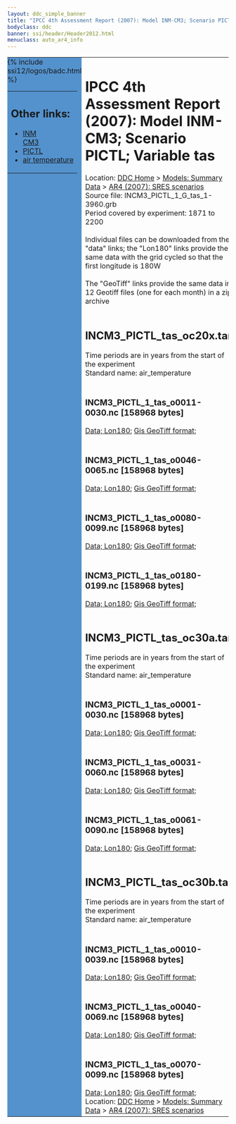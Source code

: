 ```yaml
---
layout: ddc_simple_banner
title: "IPCC 4th Assessment Report (2007): Model INM-CM3; Scenario PICTL; Variable tas"
bodyclass: ddc
banner: ssi/header/Header2012.html
menuclass: auto_ar4_info
---
```



<table width="100%" border="0" cellspacing="0" cellpadding="0" style="border-collapse: collapse;">
<tr style="margin:0;padding:0;border:0;">
<td style="margin:0;padding:0;border:0;height:1pt;width:150pt;background:#5492CD;" valign="top" >

<div id="lh-col2" class="auto_ar4_info">
<table class="menumain" bgcolor="#5492CD" cellspacing="0" width="100%" border="0">
<tr><td>
<h2> Other links:</h2>
<ul>
<li><a href="/auto/ar4/model-INM-CM3.html">INM<br/>CM3</a></li>
<li><a href="/auto/ar4/scenario-PICTL.html">PICTL</a></li>
<li><a href="/auto/ar4/var-air_temperature.html">air temperature</a></li>
</ul>
</td></tr>
{% include ssi12/logos/badc.html %}
</table>
</div>
</td>
<td><h1>IPCC 4th Assessment Report (2007): Model INM-CM3; Scenario PICTL; Variable tas</h1>

<!-- Breadcrumb1 -->
<div id="breadcrumb1" align="left">
Location: <a href="/index.html">DDC Home</a> > <a href="/sim/gcm_clim/">Models: Summary Data</a>
> <a href="/sim/gcm_clim/SRES_AR4/index.html">AR4 (2007): SRES scenarios</a>
</div>
<!-- End of Breadcrumb1 -->Source file: INCM3_PICTL_1_G_tas_1-3960.grb
<br/>
Period covered by experiment: 1871 to 2200<br/>
<br/>Individual files can be downloaded from the "data" links; the "Lon180" links provide the same data
         with the grid cycled so that the first longitude is 180W<br/>
<br/>The "GeoTiff" links provide the same data in 12 Geotiff files (one for each month)
          in a zip archive<br/>
<br/><h2>INCM3_PICTL_tas_oc20x.tar</h2>
Time periods are in years from the start of the experiment<br/>
Standard name: air_temperature<br>
<br/><h3>INCM3_PICTL_1_tas_o0011-0030.nc [158968 bytes]</h3>
<a href="http://apps.ipcc-data.org/cgi-bin/downl/ar4_nc/tas/INCM3_PICTL_1_tas_o0011-0030.nc">Data; </a><a href="http://apps.ipcc-data.org/cgi-bin/downl/ar4_nc/tas/INCM3_PICTL_1_tas_o0011-0030.cyto180.nc"> Lon180</a>; <a href="/cgi-bin/downl/ar4_tif/tas/INCM3_PICTL_1_tas_o0011-0030.zip">Gis GeoTiff format; </a><br/>
<br/><h3>INCM3_PICTL_1_tas_o0046-0065.nc [158968 bytes]</h3>
<a href="http://apps.ipcc-data.org/cgi-bin/downl/ar4_nc/tas/INCM3_PICTL_1_tas_o0046-0065.nc">Data; </a><a href="http://apps.ipcc-data.org/cgi-bin/downl/ar4_nc/tas/INCM3_PICTL_1_tas_o0046-0065.cyto180.nc"> Lon180</a>; <a href="/cgi-bin/downl/ar4_tif/tas/INCM3_PICTL_1_tas_o0046-0065.zip">Gis GeoTiff format; </a><br/>
<br/><h3>INCM3_PICTL_1_tas_o0080-0099.nc [158968 bytes]</h3>
<a href="http://apps.ipcc-data.org/cgi-bin/downl/ar4_nc/tas/INCM3_PICTL_1_tas_o0080-0099.nc">Data; </a><a href="http://apps.ipcc-data.org/cgi-bin/downl/ar4_nc/tas/INCM3_PICTL_1_tas_o0080-0099.cyto180.nc"> Lon180</a>; <a href="/cgi-bin/downl/ar4_tif/tas/INCM3_PICTL_1_tas_o0080-0099.zip">Gis GeoTiff format; </a><br/>
<br/><h3>INCM3_PICTL_1_tas_o0180-0199.nc [158968 bytes]</h3>
<a href="http://apps.ipcc-data.org/cgi-bin/downl/ar4_nc/tas/INCM3_PICTL_1_tas_o0180-0199.nc">Data; </a><a href="http://apps.ipcc-data.org/cgi-bin/downl/ar4_nc/tas/INCM3_PICTL_1_tas_o0180-0199.cyto180.nc"> Lon180</a>; <a href="/cgi-bin/downl/ar4_tif/tas/INCM3_PICTL_1_tas_o0180-0199.zip">Gis GeoTiff format; </a><br/>
<br/><h2>INCM3_PICTL_tas_oc30a.tar</h2>
Time periods are in years from the start of the experiment<br/>
Standard name: air_temperature<br>
<br/><h3>INCM3_PICTL_1_tas_o0001-0030.nc [158968 bytes]</h3>
<a href="http://apps.ipcc-data.org/cgi-bin/downl/ar4_nc/tas/INCM3_PICTL_1_tas_o0001-0030.nc">Data; </a><a href="http://apps.ipcc-data.org/cgi-bin/downl/ar4_nc/tas/INCM3_PICTL_1_tas_o0001-0030.cyto180.nc"> Lon180</a>; <a href="/cgi-bin/downl/ar4_tif/tas/INCM3_PICTL_1_tas_o0001-0030.zip">Gis GeoTiff format; </a><br/>
<br/><h3>INCM3_PICTL_1_tas_o0031-0060.nc [158968 bytes]</h3>
<a href="http://apps.ipcc-data.org/cgi-bin/downl/ar4_nc/tas/INCM3_PICTL_1_tas_o0031-0060.nc">Data; </a><a href="http://apps.ipcc-data.org/cgi-bin/downl/ar4_nc/tas/INCM3_PICTL_1_tas_o0031-0060.cyto180.nc"> Lon180</a>; <a href="/cgi-bin/downl/ar4_tif/tas/INCM3_PICTL_1_tas_o0031-0060.zip">Gis GeoTiff format; </a><br/>
<br/><h3>INCM3_PICTL_1_tas_o0061-0090.nc [158968 bytes]</h3>
<a href="http://apps.ipcc-data.org/cgi-bin/downl/ar4_nc/tas/INCM3_PICTL_1_tas_o0061-0090.nc">Data; </a><a href="http://apps.ipcc-data.org/cgi-bin/downl/ar4_nc/tas/INCM3_PICTL_1_tas_o0061-0090.cyto180.nc"> Lon180</a>; <a href="/cgi-bin/downl/ar4_tif/tas/INCM3_PICTL_1_tas_o0061-0090.zip">Gis GeoTiff format; </a><br/>
<br/><h2>INCM3_PICTL_tas_oc30b.tar</h2>
Time periods are in years from the start of the experiment<br/>
Standard name: air_temperature<br>
<br/><h3>INCM3_PICTL_1_tas_o0010-0039.nc [158968 bytes]</h3>
<a href="http://apps.ipcc-data.org/cgi-bin/downl/ar4_nc/tas/INCM3_PICTL_1_tas_o0010-0039.nc">Data; </a><a href="http://apps.ipcc-data.org/cgi-bin/downl/ar4_nc/tas/INCM3_PICTL_1_tas_o0010-0039.cyto180.nc"> Lon180</a>; <a href="/cgi-bin/downl/ar4_tif/tas/INCM3_PICTL_1_tas_o0010-0039.zip">Gis GeoTiff format; </a><br/>
<br/><h3>INCM3_PICTL_1_tas_o0040-0069.nc [158968 bytes]</h3>
<a href="http://apps.ipcc-data.org/cgi-bin/downl/ar4_nc/tas/INCM3_PICTL_1_tas_o0040-0069.nc">Data; </a><a href="http://apps.ipcc-data.org/cgi-bin/downl/ar4_nc/tas/INCM3_PICTL_1_tas_o0040-0069.cyto180.nc"> Lon180</a>; <a href="/cgi-bin/downl/ar4_tif/tas/INCM3_PICTL_1_tas_o0040-0069.zip">Gis GeoTiff format; </a><br/>
<br/><h3>INCM3_PICTL_1_tas_o0070-0099.nc [158968 bytes]</h3>
<a href="http://apps.ipcc-data.org/cgi-bin/downl/ar4_nc/tas/INCM3_PICTL_1_tas_o0070-0099.nc">Data; </a><a href="http://apps.ipcc-data.org/cgi-bin/downl/ar4_nc/tas/INCM3_PICTL_1_tas_o0070-0099.cyto180.nc"> Lon180</a>; <a href="/cgi-bin/downl/ar4_tif/tas/INCM3_PICTL_1_tas_o0070-0099.zip">Gis GeoTiff format; </a><br/>
<!-- Breadcrumb2 -->
<div id="breadcrumb2" align="left">
Location: <a href="/index.html">DDC Home</a> > <a href="/sim/gcm_clim/">Models: Summary Data</a>
> <a href="/sim/gcm_clim/SRES_AR4/index.html">AR4 (2007): SRES scenarios</a>
</div>
<!-- End of Breadcrumb2 --></td></tr></table>
